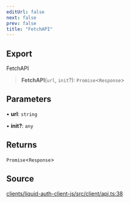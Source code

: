 ```yaml
---
editUrl: false
next: false
prev: false
title: "FetchAPI"
---
```


## Export

FetchAPI

> **FetchAPI**(`url`, `init`?): `Promise`\<`Response`\>

## Parameters

• **url**: `string`

• **init?**: `any`

## Returns

`Promise`\<`Response`\>

## Source

[clients/liquid-auth-client-js/src/client/api.ts:38](https://github.com/algorandfoundation/liquid-auth/blob/10c59840d062554c79d275cbb41957b40edae1ed/clients/liquid-auth-client-js/src/client/api.ts#L38)
